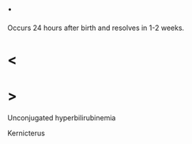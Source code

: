 # .

Occurs 24 hours after birth and resolves in 1-2 weeks.

# <

# >

Unconjugated hyperbilirubinemia

Kernicterus

